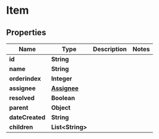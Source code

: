 

# Item


## Properties

| Name | Type | Description | Notes |
|------------ | ------------- | ------------- | -------------|
|**id** | **String** |  |  |
|**name** | **String** |  |  |
|**orderindex** | **Integer** |  |  |
|**assignee** | [**Assignee**](Assignee.md) |  |  |
|**resolved** | **Boolean** |  |  |
|**parent** | **Object** |  |  |
|**dateCreated** | **String** |  |  |
|**children** | **List&lt;String&gt;** |  |  |




